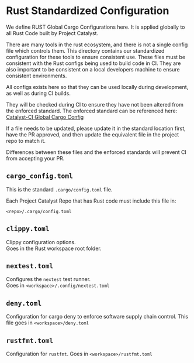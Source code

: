 # Rust Standardized Configuration

<!-- cspell: words -->

We define RUST Global Cargo Configurations here.
It is applied globally to all Rust Code built by Project Catalyst.

There are many tools in the rust ecosystem, and there is not a single config file which controls them.
This directory contains our standardized configuration for these tools to ensure consistent use.
These files must be consistent with the Rust configs being used to build code in CI.
They are also important to be consistent on a local developers machine to ensure consistent environments.

All configs exists here so that they can be used locally during development, as well as during CI builds.  

They will be checked during CI to ensure they have not been altered from the enforced standard.
The enforced standard can be referenced here: [Catalyst-CI Global Cargo Config](todo)

If a file needs to be updated, please update it in the standard location first, have the PR
approved, and then update the equivalent file in the project repo to match it.

Differences between these files and the enforced standards will prevent CI from accepting your PR.

## `cargo_config.toml`

This is the standard `.cargo/config.toml` file.

Each Project Catalyst Repo that has Rust code must include this file in:

```path
<repo>/.cargo/config.toml
```

## `clippy.toml`

Clippy configuration options.  
Goes in the Rust workspace root folder.

## `nextest.toml`

Configures the `nextest` test runner.  
Goes in `<workspace>/.config/nextest.toml`

## `deny.toml`

Configuration for cargo deny to enforce software supply chain control.
This file goes in `<workspace>/deny.toml`

## `rustfmt.toml`

Configuration for `rustfmt`.
Goes in `<workspace>/rustfmt.toml`
